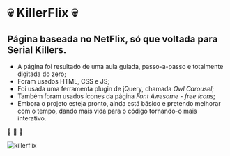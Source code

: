 # 💀 KillerFlix 💀

## Página baseada no NetFlix, só que voltada para Serial Killers.

* A página foi resultado de uma aula guiada, passo-a-passo e totalmente digitada do zero;
* Foram usados HTML, CSS e JS;
* Foi usada uma ferramenta plugin de jQuery, chamada *Owl Carousel*;
* Também foram usados ícones da página *Font Awesome - free icons*;
* Embora o projeto esteja pronto, ainda está básico e pretendo melhorar com o tempo, dando mais vida para o código tornando-o mais interativo.

🚀 🚀 🚀

![killerflix](https://user-images.githubusercontent.com/82122343/118563903-c7582080-b745-11eb-8820-bc078f73ac37.png)
